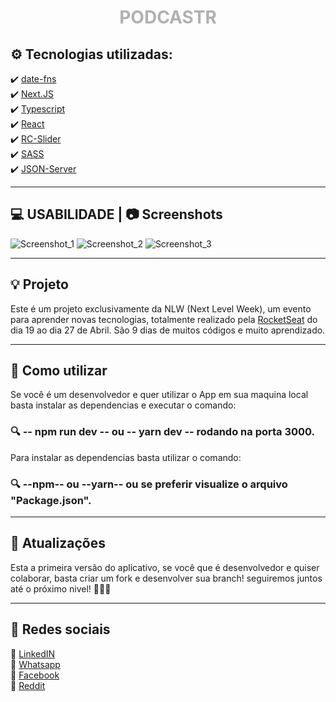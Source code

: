  <h1 align="center" style="color: #afb2b1"> PODCASTR </h1>

## ⚙️ Tecnologias utilizadas: 
✔️ [date-fns](https://date-fns.org) <br>
✔️ [Next.JS](https://nextjs.org) <br>
✔️ [Typescript](https://www.typescriptlang.org) <br>
✔️ [React](https://pt-br.reactjs.org) <br>
✔️ [RC-Slider](https://www.npmjs.com/package/rc-slider) <br>
✔️ [SASS](https://sass-lang.com) <br>
✔️ [JSON-Server](https://github.com/typicode/json-server) 

<hr>

## 💻 USABILIDADE | 📷 Screenshots 
![Screenshot_1](https://user-images.githubusercontent.com/66839023/115909558-114d2f80-a442-11eb-84b4-43b8784bf94a.jpg)
![Screenshot_2](https://user-images.githubusercontent.com/66839023/115909569-13af8980-a442-11eb-8a38-65701d1516b7.jpg)
![Screenshot_3](https://user-images.githubusercontent.com/66839023/115909580-17431080-a442-11eb-83e5-8b2da23f585c.jpg)

<hr>

## 💡 Projeto

<p> Este é um projeto exclusivamente da NLW (Next Level Week), um evento para aprender novas tecnologias, totalmente realizado pela <a href="https://rocketseat.com.br"> RocketSeat</a> do dia 19 ao dia 27 de Abril. São 9 dias de muitos códigos e muito aprendizado. </p>

<hr>

## 📍 Como utilizar 

<p> Se você é um desenvolvedor e quer utilizar o App em sua maquina local basta instalar as dependencias e executar o comando: <br>
<h3> 🔍 -- npm run dev -- ou -- yarn dev -- rodando na porta 3000.</h3>

<p> Para instalar as dependencias basta utilizar o comando: <br>
<h3> 🔍 --npm-- ou --yarn-- ou se preferir visualize o arquivo "Package.json". </h3>

<hr>

## 📢 Atualizações 

<p>Esta a primeira versão do aplicativo, se você que é desenvolvedor e quiser colaborar, basta criar um fork e desenvolver sua branch! seguiremos juntos até o próximo nivel! 🚀🚀🚀 </p>

<hr>


## 📲 Redes sociais

🔗 [LinkedIN](https://www.linkedin.com/in/leonardo-ferreira-253a60173/) <br>
🔗 [Whatsapp](https://api.whatsapp.com/send?phone=5521997674932) <br>
🔗 [Facebook](https://www.facebook.com) <br>
🔗 [Reddit](https://www.reddit.com)
